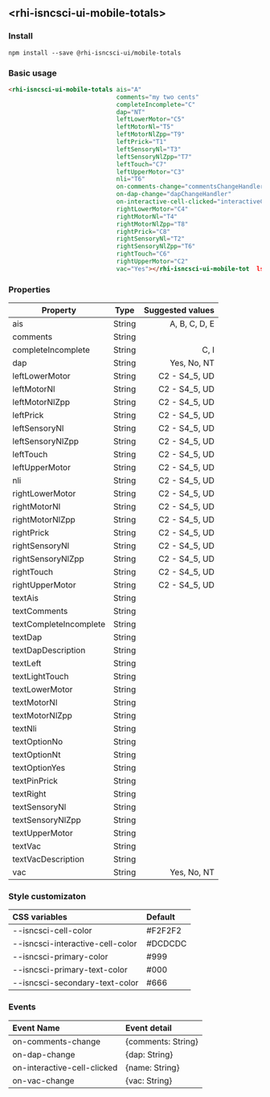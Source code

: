 ## &lt;rhi-isncsci-ui-mobile-totals&gt;

### Install
`npm install --save @rhi-isncsci-ui/mobile-totals`

### Basic usage

```html
<rhi-isncsci-ui-mobile-totals ais="A"
                              comments="my two cents"
                              completeIncomplete="C"
                              dap="NT"
                              leftLowerMotor="C5"
                              leftMotorNl="T5"
                              leftMotorNlZpp="T9"
                              leftPrick="T1"
                              leftSensoryNl="T3"
                              leftSensoryNlZpp="T7"
                              leftTouch="C7"
                              leftUpperMotor="C3"
                              nli="T6"
                              on-comments-change="commentsChangeHandler"
                              on-dap-change="dapChangeHandler"
                              on-interactive-cell-clicked="interactiveCellClickHandler"
                              rightLowerMotor="C4"
                              rightMotorNl="T4"
                              rightMotorNlZpp="T8"
                              rightPrick="C8"
                              rightSensoryNl="T2"
                              rightSensoryNlZpp="T6"
                              rightTouch="C6"
                              rightUpperMotor="C2"
                              vac="Yes"></rhi-isncsci-ui-mobile-tot  ls>
```

### Properties

| Property               | Type   | Suggested values      |
|------------------------|:------:|----------------------:|
| ais                    | String | A, B, C, D, E         |
| comments               | String |                       |
| completeIncomplete     | String | C, I                  |
| dap                    | String | Yes, No, NT           |
| leftLowerMotor         | String | C2 - S4_5, UD         |
| leftMotorNl            | String | C2 - S4_5, UD         |
| leftMotorNlZpp         | String | C2 - S4_5, UD         |
| leftPrick              | String | C2 - S4_5, UD         |
| leftSensoryNl          | String | C2 - S4_5, UD         |
| leftSensoryNlZpp       | String | C2 - S4_5, UD         |
| leftTouch              | String | C2 - S4_5, UD         |
| leftUpperMotor         | String | C2 - S4_5, UD         |
| nli                    | String | C2 - S4_5, UD         |
| rightLowerMotor        | String | C2 - S4_5, UD         |
| rightMotorNl           | String | C2 - S4_5, UD         |
| rightMotorNlZpp        | String | C2 - S4_5, UD         |
| rightPrick             | String | C2 - S4_5, UD         |
| rightSensoryNl         | String | C2 - S4_5, UD         |
| rightSensoryNlZpp      | String | C2 - S4_5, UD         |
| rightTouch             | String | C2 - S4_5, UD         |
| rightUpperMotor        | String | C2 - S4_5, UD         |
| textAis                | String |                       |
| textComments           | String |                       |
| textCompleteIncomplete | String |                       |
| textDap                | String |                       |
| textDapDescription     | String |                       |
| textLeft               | String |                       |
| textLightTouch         | String |                       |
| textLowerMotor         | String |                       |
| textMotorNl            | String |                       |
| textMotorNlZpp         | String |                       |
| textNli                | String |                       |
| textOptionNo           | String |                       |
| textOptionNt           | String |                       |
| textOptionYes          | String |                       |
| textPinPrick           | String |                       |
| textRight              | String |                       |
| textSensoryNl          | String |                       |
| textSensoryNlZpp       | String |                       |
| textUpperMotor         | String |                       |
| textVac                | String |                       |
| textVacDescription     | String |                       |
| vac                    | String | Yes, No, NT           |

### Style customizaton

| CSS variables                    | Default |
|:---------------------------------|:--------|
| --isncsci-cell-color             | #F2F2F2 |
| --isncsci-interactive-cell-color | #DCDCDC |
| --isncsci-primary-color          | #999    |
| --isncsci-primary-text-color     | #000    |
| --isncsci-secondary-text-color   | #666    |

### Events

| Event Name                    | Event detail       |
|:------------------------------|:-------------------|
| on-comments-change            | {comments: String} |
| on-dap-change                 | {dap: String}      |
| on-interactive-cell-clicked   | {name: String}     |
| on-vac-change                 | {vac: String}      |